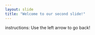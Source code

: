 ```yaml
---
layout: slide
title: "Welcome to our second slide!"
---
```

instructions:
Use the left arrow to go back!
